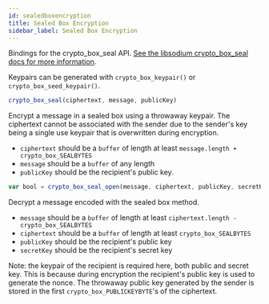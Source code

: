 ```yaml
---
id: sealedboxencryption
title: Sealed Box Encryption
sidebar_label: Sealed Box Encryption
---
```


Bindings for the crypto_box_seal API. [See the libsodium crypto_box_seal docs for more information](https://download.libsodium.org/doc/public-key_cryptography/sealed_boxes).

Keypairs can be generated with `crypto_box_keypair()` or `crypto_box_seed_keypair()`.

``` js
crypto_box_seal(ciphertext, message, publicKey)
```
Encrypt a message in a sealed box using a throwaway keypair. The ciphertext cannot be associated with the sender due to the sender's key being a single use keypair that is overwritten during encryption.
* `ciphertext` should be a `buffer` of length at least `message.length + crypto_box_SEALBYTES`
* `message` should be a `buffer` of any length
* `publicKey` should be the recipient's public key.

``` js
var bool = crypto_box_seal_open(message, ciphertext, publicKey, secretKey)
```
Decrypt a message encoded with the sealed box method.
* `message` should be a `buffer` of length at least `ciphertext.length - crypto_box_SEALBYTES`
* `ciphertext` should be a `buffer` of length at least `crypto_box_SEALBYTES`
* `publicKey` should be the recipient's public key
* `secretKey` should be the recipient's secret key

Note: the keypair of the recipient is required here, both public and secret key. This is because during encryption the recipient's public key is used to generate the nonce. The throwaway public key generated by the sender is stored in the first `crypto_box_PUBLICKEYBYTE`'s of the ciphertext.
